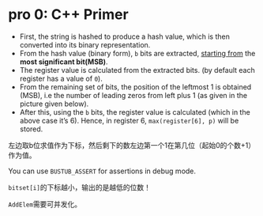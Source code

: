
# pro 0: C++ Primer



- First, the string is hashed to produce a hash value, which is then converted into its binary representation. 
- From the hash value (binary form), `b` bits are extracted, <u>starting from</u> the **most significant bit(MSB)**. 
- The register value is calculated from the extracted bits. (by default each register has a value of `0`).
- From the remaining set of bits, the position of the leftmost 1 is obtained (MSB), i.e the number of leading zeros from left plus 1 (as given in the picture given below).
- After this, using the `b` bits, the register value is calculated (which in the above case it’s 6). Hence, in register 6, `max(register[6], p)` will be stored.

左边取b位求值作为下标，然后剩下的数左边第一个1在第几位（起始0的个数+1）作为值。

You can use `BUSTUB_ASSERT` for assertions in debug mode.

`bitset[i]`的下标越小，输出的是越低的位数！

`AddElem`需要可并发化。





